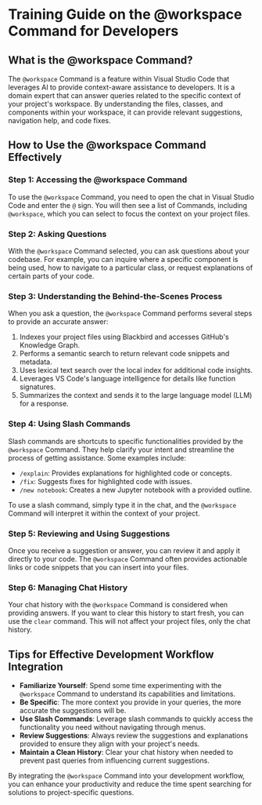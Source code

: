 # Training Guide on the @workspace Command for Developers

## What is the @workspace Command?

The `@workspace` Command is a feature within Visual Studio Code that leverages AI to provide context-aware assistance to developers. It is a domain expert that can answer queries related to the specific context of your project's workspace. By understanding the files, classes, and components within your workspace, it can provide relevant suggestions, navigation help, and code fixes.

## How to Use the @workspace Command Effectively

### Step 1: Accessing the @workspace Command
To use the `@workspace` Command, you need to open the chat in Visual Studio Code and enter the `@` sign. You will then see a list of Commands, including `@workspace`, which you can select to focus the context on your project files.

### Step 2: Asking Questions
With the `@workspace` Command selected, you can ask questions about your codebase. For example, you can inquire where a specific component is being used, how to navigate to a particular class, or request explanations of certain parts of your code.

### Step 3: Understanding the Behind-the-Scenes Process
When you ask a question, the `@workspace` Command performs several steps to provide an accurate answer:
1. Indexes your project files using Blackbird and accesses GitHub's Knowledge Graph.
2. Performs a semantic search to return relevant code snippets and metadata.
3. Uses lexical text search over the local index for additional code insights.
4. Leverages VS Code's language intelligence for details like function signatures.
5. Summarizes the context and sends it to the large language model (LLM) for a response.

### Step 4: Using Slash Commands
Slash commands are shortcuts to specific functionalities provided by the `@workspace` Command. They help clarify your intent and streamline the process of getting assistance. Some examples include:
- `/explain`: Provides explanations for highlighted code or concepts.
- `/fix`: Suggests fixes for highlighted code with issues.
- `/new notebook`: Creates a new Jupyter notebook with a provided outline.

To use a slash command, simply type it in the chat, and the `@workspace` Command will interpret it within the context of your project.

### Step 5: Reviewing and Using Suggestions
Once you receive a suggestion or answer, you can review it and apply it directly to your code. The `@workspace` Command often provides actionable links or code snippets that you can insert into your files.

### Step 6: Managing Chat History
Your chat history with the `@workspace` Command is considered when providing answers. If you want to clear this history to start fresh, you can use the `clear` command. This will not affect your project files, only the chat history.

## Tips for Effective Development Workflow Integration

- **Familiarize Yourself**: Spend some time experimenting with the `@workspace` Command to understand its capabilities and limitations.
- **Be Specific**: The more context you provide in your queries, the more accurate the suggestions will be.
- **Use Slash Commands**: Leverage slash commands to quickly access the functionality you need without navigating through menus.
- **Review Suggestions**: Always review the suggestions and explanations provided to ensure they align with your project's needs.
- **Maintain a Clean History**: Clear your chat history when needed to prevent past queries from influencing current suggestions.

By integrating the `@workspace` Command into your development workflow, you can enhance your productivity and reduce the time spent searching for solutions to project-specific questions.
